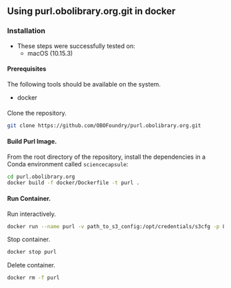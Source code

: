 ## Using purl.obolibrary.org.git in docker

### Installation

- These steps were successfully tested on:
    - macOS (10.15.3)

#### Prerequisites

The following tools should be available on the system.

- docker

####  

Clone the repository.

```sh
git clone https://github.com/OBOFoundry/purl.obolibrary.org.git
```

#### Build Purl Image.

From the root directory of the repository, install the dependencies in a Conda environment called `sciencecapsule`:

```sh
cd purl.obolibrary.org
docker build -f docker/Dockerfile -t purl .
```

#### Run Container.

Run interactively. 

```sh
docker run --name purl -v path_to_s3_config:/opt/credentials/s3cfg -p 8080:80 -it purl /bin/bash
```

Stop container.

```sh
docker stop purl
```

Delete container.

```sh
docker rm -f purl
```
